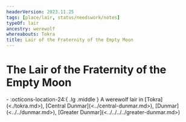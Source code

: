```yaml
---
headerVersion: 2023.11.25
tags: [place/lair, status/needswork/notes]
typeOf: lair
ancestry: werewolf
whereabouts: Tokra
title: Lair of the Fraternity of the Empty Moon
---
```

# The Lair of the Fraternity of the Empty Moon
<div class="grid cards ext-narrow-margin ext-one-column" markdown>
-    :octicons-location-24:{ .lg .middle } A werewolf lair in [Tokra](<./tokra.md>), [Central Dunmar](<../central-dunmar.md>), [Dunmar](<../../dunmar.md>), [Greater Dunmar](<../../../../greater-dunmar.md>)  
</div>

